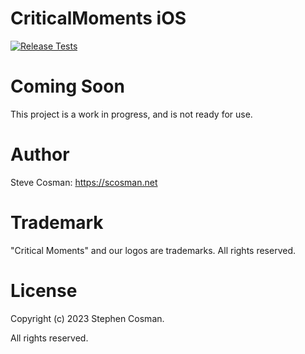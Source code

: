 # CriticalMoments iOS

[![Release Tests](https://github.com/CriticalMoments/CriticalMoments/actions/workflows/test_release.yml/badge.svg)](https://github.com/CriticalMoments/CriticalMoments/actions/workflows/test_release.yml)

# Coming Soon

This project is a work in progress, and is not ready for use.

# Author

Steve Cosman: https://scosman.net

# Trademark

"Critical Moments" and our logos are trademarks. All rights reserved.

# License

Copyright (c) 2023 Stephen Cosman.

All rights reserved. 
